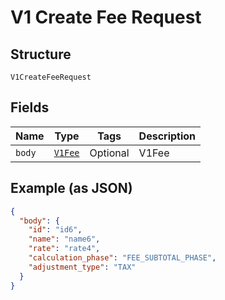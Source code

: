 
# V1 Create Fee Request

## Structure

`V1CreateFeeRequest`

## Fields

| Name | Type | Tags | Description |
|  --- | --- | --- | --- |
| `body` | [`V1Fee`](/doc/models/v1-fee.md) | Optional | V1Fee |

## Example (as JSON)

```json
{
  "body": {
    "id": "id6",
    "name": "name6",
    "rate": "rate4",
    "calculation_phase": "FEE_SUBTOTAL_PHASE",
    "adjustment_type": "TAX"
  }
}
```


